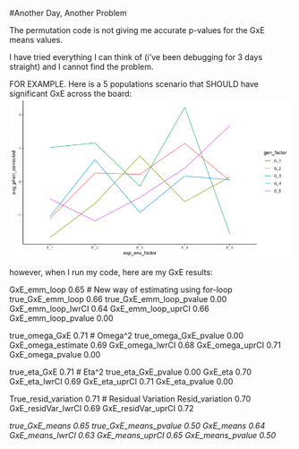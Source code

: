 #Another Day, Another Problem

The permutation code is not giving me accurate p-values for the GxE means values. 

I have tried everything I can think of (i've been debugging for 3 days straight) and I cannot find the problem. 

FOR EXAMPLE. Here is a 5 populations scenario that SHOULD have significant GxE across the board: 
![image](https://github.com/RCN-ECS/CnGV/blob/master/results/notebook_figs/609_meanProbplot.png)

however, when I run my code, here are my GxE results: 



GxE_emm_loop              0.65 # New way of estimating using for-loop
true_GxE_emm_loop         0.66
true_GxE_emm_loop_pvalue  0.00
GxE_emm_loop_lwrCI        0.64
GxE_emm_loop_uprCI        0.66
GxE_emm_loop_pvalue       0.00

true_omega_GxE            0.71 # Omega^2
true_omega_GxE_pvalue     0.00
GxE_omega_estimate        0.69
GxE_omega_lwrCI           0.68
GxE_omega_uprCI           0.71
GxE_omega_pvalue          0.00

true_eta_GxE              0.71 # Eta^2
true_eta_GxE_pvalue       0.00
GxE_eta                   0.70
GxE_eta_lwrCI             0.69
GxE_eta_uprCI             0.71
GxE_eta_pvalue            0.00

True_resid_variation      0.71 # Residual Variation
Resid_variation           0.70
GxE_residVar_lwrCI        0.69
GxE_residVar_uprCI        0.72

*true_GxE_means            0.65
true_GxE_means_pvalue     0.50
GxE_means                 0.64
GxE_means_lwrCI           0.63
GxE_means_uprCI           0.65
GxE_means_pvalue          0.50*
